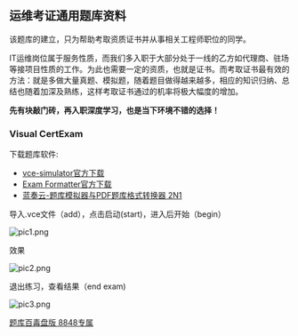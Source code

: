 ## 运维考证通用题库资料

该题库的建立，只为帮助考取资质证书并从事相关工程师职位的同学。

IT运维岗位属于服务性质，而我们多入职于大部分处于一线的乙方如代理商、驻场等接项目性质的工作。为此也需要一定的资质，也就是证书。而考取证书最有效的方法：就是多做大量真题、模拟题，随着题目做得越来越多，相应的知识归纳、总结也随着加深及熟练，这样考取证书通过的机率将极大幅度的增加。

**先有块敲门砖，再入职深度学习，也是当下环境不错的选择！**


### Visual CertExam

下载题库软件: 
* [vce-simulator官方下载](http://www.vceexam.com/)
* [Exam Formatter官方下载](https://www.examcollection.com/examformatter.html)
* [蓝奏云-题库模拟器与PDF题库格式转换器 2N1](https://wwa.lanzous.com/ifPxOh6ve6j)


导入.vce文件（add），点击启动(start)，进入后开始（begin）

![pic1.png](https://i.loli.net/2020/09/27/zkywrDhMPbWo6ud.png)

效果

![pic2.png](https://i.loli.net/2020/09/27/PdlD2R7jiYbnwTA.png)

退出练习，查看结果（end exam)

![pic3.png](https://i.loli.net/2020/09/27/eQ9btB3XNVqjsdl.png)

 [题库百毒盘版 8848专属](链接：https://pan.baidu.com/s/1DX02_fRVJ1ceI7-UAwec-Q)
